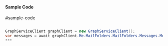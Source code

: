 #### Sample Code
#sample-code 

```C#

GraphServiceClient graphClient = new GraphServiceClient();
var messages = await graphClient.Me.MailFolders.MailFolders.Messages.Messages.Request().GetAsync();
*** 

```